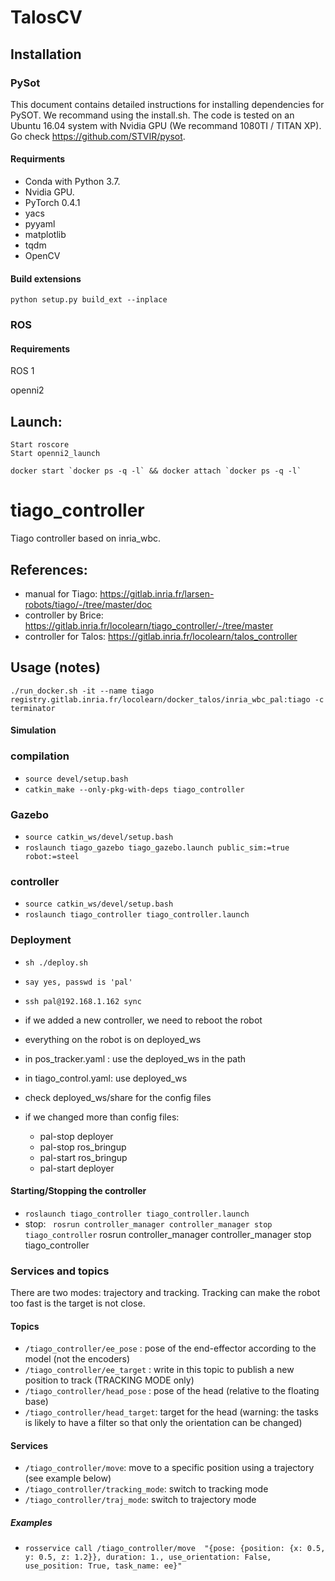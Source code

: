 # TalosCV






## Installation
### PySot


This document contains detailed instructions for installing dependencies for PySOT. We recommand using the install.sh. The code is tested on an Ubuntu 16.04 system with Nvidia GPU (We recommand 1080TI / TITAN XP). Go check https://github.com/STVIR/pysot.

#### Requirments
* Conda with Python 3.7.
* Nvidia GPU.
* PyTorch 0.4.1
* yacs
* pyyaml
* matplotlib
* tqdm
* OpenCV

#### Build extensions
```
python setup.py build_ext --inplace
```

### ROS

#### Requirements

ROS 1

openni2






## Launch:
```
Start roscore
Start openni2_launch
```

```
docker start `docker ps -q -l` && docker attach `docker ps -q -l`
```


# tiago_controller

Tiago controller based on inria_wbc.

## References:
- manual for Tiago: https://gitlab.inria.fr/larsen-robots/tiago/-/tree/master/doc
- controller by Brice: https://gitlab.inria.fr/locolearn/tiago_controller/-/tree/master 
- controller for Talos: https://gitlab.inria.fr/locolearn/talos_controller 

## Usage (notes)

`./run_docker.sh -it --name tiago registry.gitlab.inria.fr/locolearn/docker_talos/inria_wbc_pal:tiago -c terminator` 

#### Simulation

### compilation
- `source devel/setup.bash` 
- `catkin_make --only-pkg-with-deps tiago_controller` 

### Gazebo
- `source catkin_ws/devel/setup.bash`
- `roslaunch tiago_gazebo tiago_gazebo.launch public_sim:=true robot:=steel` 

### controller
- `source catkin_ws/devel/setup.bash` 
- `roslaunch tiago_controller tiago_controller.launch`

### Deployment
- `sh ./deploy.sh` 
- `say yes, passwd is 'pal'`
- `ssh pal@192.168.1.162 sync`
- if we added a new controller, we need to reboot the robot

- everything on the robot is on deployed_ws
- in pos_tracker.yaml : use the deployed_ws in the path
- in tiago_control.yaml: use deployed_ws
- check deployed_ws/share for the config files
- if we changed more than config files:

  - pal-stop deployer
  - pal-stop ros_bringup
  - pal-start ros_bringup
  - pal-start deployer

#### Starting/Stopping the controller
- `roslaunch tiago_controller tiago_controller.launch` 
- stop: ` rosrun controller_manager controller_manager stop tiago_controller`
rosrun controller_manager controller_manager stop tiago_controller




### Services and topics
There are two modes: trajectory and tracking. Tracking can make the robot too fast is the target is not close.
#### Topics
- `/tiago_controller/ee_pose` : pose of the end-effector according to the model (not the encoders)
- `/tiago_controller/ee_target` : write in this topic to publish a new position to track (TRACKING MODE only)
- `/tiago_controller/head_pose` : pose of the head (relative to the floating base)
- `/tiago_controller/head_target`: target for the head (warning: the tasks is likely to have a filter so that only the orientation can be changed)
#### Services
- `/tiago_controller/move`: move to a specific position using a trajectory (see example below) 
- `/tiago_controller/tracking_mode`: switch to tracking mode
- `/tiago_controller/traj_mode`: switch to trajectory mode




##### Examples
- `rosservice call /tiago_controller/move  "{pose: {position: {x: 0.5, y: 0.5, z: 1.2}}, duration: 1., use_orientation: False, use_position: True, task_name: ee}" ` 




